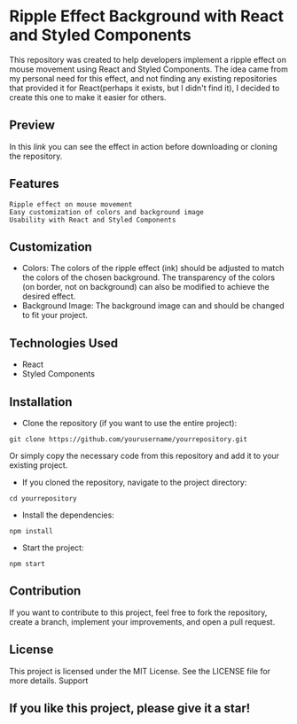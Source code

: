 # Ripple Effect Background with React and Styled Components

This repository was created to help developers implement a ripple effect on mouse movement using React and Styled Components. The idea came from my personal need for this effect, and not finding any existing repositories that provided it for React(perhaps it exists, but I didn't find it), I decided to create this one to make it easier for others.

## Preview

  In this *link* you can see the effect in action before downloading or cloning the repository.


## Features

    Ripple effect on mouse movement
    Easy customization of colors and background image
    Usability with React and Styled Components

## Customization

  * Colors: The colors of the ripple effect (ink) should be adjusted to match the colors of the chosen background. The transparency of the colors (on border, not on background) can also be modified to achieve the desired effect.
  *  Background Image: The background image can and should be changed to fit your project.

## Technologies Used

  *  React
  * Styled Components

## Installation

* Clone the repository (if you want to use the entire project):

```git clone https://github.com/yourusername/yourrepository.git```

Or simply copy the necessary code from this repository and add it to your existing project.

* If you cloned the repository, navigate to the project directory:

```cd yourrepository```

* Install the dependencies:

```npm install```

* Start the project:

```npm start```

## Contribution

If you want to contribute to this project, feel free to fork the repository, create a branch, implement your improvements, and open a pull request.

## License

This project is licensed under the MIT License. See the LICENSE file for more details.
Support

## If you like this project, please give it a star!